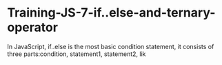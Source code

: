 # Training-JS-7-if..else-and-ternary-operator
In JavaScript, if..else is the most basic condition statement, it consists of three parts:condition, statement1, statement2, lik
